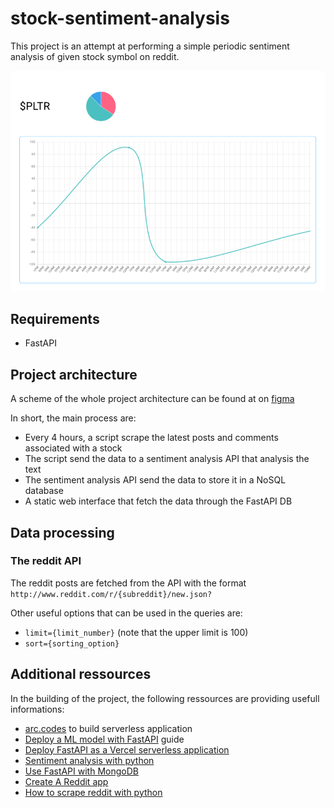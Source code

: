 # stock-sentiment-analysis

This project is an attempt at performing a simple periodic sentiment analysis of given stock symbol on reddit.

<div style="text-align:center"><img src="docs/img/web_interface_mockup.png"/></div>

## Requirements

- FastAPI

## Project architecture

A scheme of the whole project architecture can be found at on [figma](https://www.figma.com/file/hohoKkCm2DAsNAORkCqbGg/Untitled?node-id=0%3A1)

In short, the main process are:
- Every 4 hours, a script scrape the latest posts and comments associated with a stock
- The script send the data to a sentiment analysis API that analysis the text
- The sentiment analysis API send the data to store it in a NoSQL database
- A static web interface that fetch the data through the FastAPI DB 


## Data processing

### The reddit API

The reddit posts are fetched from the API with the format `http://www.reddit.com/r/{subreddit}/new.json?`

Other useful options that can be used in the queries are:
- `limit={limit_number}` (note that the upper limit is 100)
- `sort={sorting_option}`


## Additional ressources

In the building of the project, the following ressources are providing usefull informations:
- [arc.codes](https://arc.codes/) to build serverless application
- [Deploy a ML model with FastAPI](https://blockgeni.com/guide-to-fastapi-with-machine-learning-deployment/) guide
- [Deploy FastAPI as a Vercel serverless application](https://github.com/paul121/fastapi-zeit-now)
- [Sentiment analysis with python](https://medium.com/swlh/sentiment-analysis-using-python-and-nltk-library-d68caba27e1d)
- [Use FastAPI with MongoDB](https://medium.com/python-in-plain-english/how-to-use-fastapi-with-mongodb-75b43c8e541d)
- [Create A Reddit app](https://www.reddit.com/prefs/apps)
- [How to scrape reddit with python](https://www.storybench.org/how-to-scrape-reddit-with-python/)
